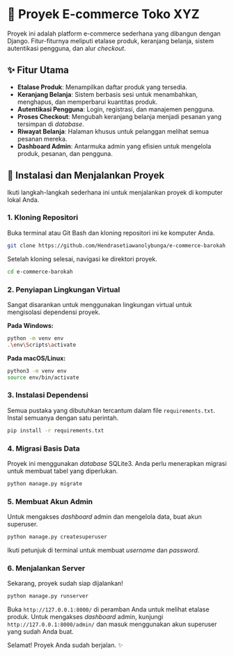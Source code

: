 # 🛒 Proyek E-commerce Toko XYZ

Proyek ini adalah platform e-commerce sederhana yang dibangun dengan Django. Fitur-fiturnya meliputi etalase produk, keranjang belanja, sistem autentikasi pengguna, dan alur _checkout_.

## ✨ Fitur Utama
* **Etalase Produk**: Menampilkan daftar produk yang tersedia.
* **Keranjang Belanja**: Sistem berbasis sesi untuk menambahkan, menghapus, dan memperbarui kuantitas produk.
* **Autentikasi Pengguna**: Login, registrasi, dan manajemen pengguna.
* **Proses Checkout**: Mengubah keranjang belanja menjadi pesanan yang tersimpan di _database_.
* **Riwayat Belanja**: Halaman khusus untuk pelanggan melihat semua pesanan mereka.
* **Dashboard Admin**: Antarmuka admin yang efisien untuk mengelola produk, pesanan, dan pengguna.

## 🚀 Instalasi dan Menjalankan Proyek

Ikuti langkah-langkah sederhana ini untuk menjalankan proyek di komputer lokal Anda.

### 1. Kloning Repositori

Buka terminal atau Git Bash dan kloning repositori ini ke komputer Anda.

```bash
git clone https://github.com/Hendrasetiawanolybunga/e-commerce-barokah.git
````

Setelah kloning selesai, navigasi ke direktori proyek.

```bash
cd e-commerce-barokah
```

### 2\. Penyiapan Lingkungan Virtual

Sangat disarankan untuk menggunakan lingkungan virtual untuk mengisolasi dependensi proyek.

**Pada Windows:**

```bash
python -m venv env
.\env\Scripts\activate
```

**Pada macOS/Linux:**

```bash
python3 -m venv env
source env/bin/activate
```

### 3\. Instalasi Dependensi

Semua pustaka yang dibutuhkan tercantum dalam file `requirements.txt`. Instal semuanya dengan satu perintah.

```bash
pip install -r requirements.txt
```

### 4\. Migrasi Basis Data

Proyek ini menggunakan *database* SQLite3. Anda perlu menerapkan migrasi untuk membuat tabel yang diperlukan.

```bash
python manage.py migrate
```

### 5\. Membuat Akun Admin

Untuk mengakses *dashboard* admin dan mengelola data, buat akun superuser.

```bash
python manage.py createsuperuser
```

Ikuti petunjuk di terminal untuk membuat *username* dan *password*.

### 6\. Menjalankan Server

Sekarang, proyek sudah siap dijalankan\!

```bash
python manage.py runserver
```

Buka `http://127.0.0.1:8000/` di peramban Anda untuk melihat etalase produk. Untuk mengakses *dashboard* admin, kunjungi `http://127.0.0.1:8000/admin/` dan masuk menggunakan akun superuser yang sudah Anda buat.

Selamat\! Proyek Anda sudah berjalan. ✨
